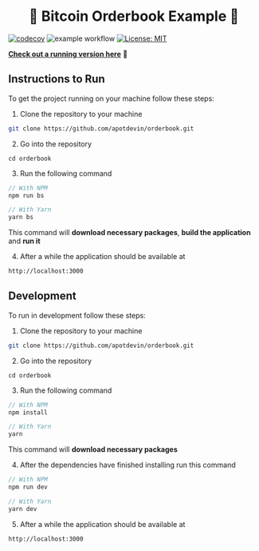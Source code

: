 <h1 align="center">
🚀 Bitcoin Orderbook Example 🚀
</h1>

[![codecov](https://codecov.io/gh/apotdevin/orderbook/branch/master/graph/badge.svg?token=PG4TDP315G)](https://codecov.io/gh/apotdevin/orderbook) ![example workflow](https://github.com/apotdevin/orderbook/actions/workflows/master-ci.yml/badge.svg) [![License: MIT](https://img.shields.io/badge/License-MIT-yellow.svg)](https://opensource.org/licenses/MIT)

**[Check out a running version here](https://orderbook.apotdevin.com/)** 👀

## Instructions to Run

To get the project running on your machine follow these steps:

1. Clone the repository to your machine

```bash
git clone https://github.com/apotdevin/orderbook.git
```

2. Go into the repository

```
cd orderbook
```

3. Run the following command

```js
// With NPM
npm run bs

// With Yarn
yarn bs
```

This command will **download necessary packages**, **build the application** and **run it**

4. After a while the application should be available at

```bash
http://localhost:3000
```

## Development

To run in development follow these steps:

1. Clone the repository to your machine

```bash
git clone https://github.com/apotdevin/orderbook.git
```

2. Go into the repository

```
cd orderbook
```

3. Run the following command

```js
// With NPM
npm install

// With Yarn
yarn
```

This command will **download necessary packages**

4. After the dependencies have finished installing run this command

```js
// With NPM
npm run dev

// With Yarn
yarn dev
```

5. After a while the application should be available at

```bash
http://localhost:3000
```
